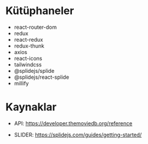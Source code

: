 # Kütüphaneler

- react-router-dom
- redux
- react-redux
- redux-thunk
- axios
- react-icons
- tailwindcss
- @splidejs/splide
- @splidejs/react-splide
- millify

# Kaynaklar

- API: https://developer.themoviedb.org/reference

- SLIDER: https://splidejs.com/guides/getting-started/
